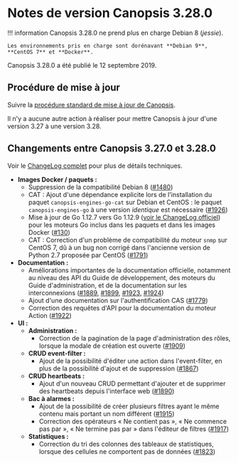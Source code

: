 # Notes de version Canopsis 3.28.0

!!! information
    Canopsis 3.28.0 ne prend plus en charge Debian 8 (*jessie*).

    Les environnements pris en charge sont dorénavant **Debian 9**, **CentOS 7** et **Docker**.

Canopsis 3.28.0 a été publié le 12 septembre 2019.

## Procédure de mise à jour

Suivre la [procédure standard de mise à jour de Canopsis](../guide-administration/mise-a-jour/index.md).

Il n'y a aucune autre action à réaliser pour mettre Canopsis à jour d'une version 3.27 à une version 3.28.

## Changements entre Canopsis 3.27.0 et 3.28.0

Voir le [ChangeLog complet](https://git.canopsis.net/canopsis/canopsis/blob/develop/CHANGELOG.md) pour plus de détails techniques.

*  **Images Docker / paquets :**
    *  Suppression de la compatibilité Debian 8 ([#1480](https://git.canopsis.net/canopsis/canopsis/issues/1480))
    *  CAT : Ajout d'une dépendance explicite lors de l'installation du paquet `canopsis-engines-go-cat` sur Debian et CentOS : le paquet `canopsis-engines-go` à une version *identique* est nécessaire ([#1926](https://git.canopsis.net/canopsis/canopsis/issues/1926))
    *  Mise à jour de Go 1.12.7 vers Go 1.12.9 ([voir le ChangeLog officiel](https://golang.org/doc/devel/release.html#go1.12)) pour les moteurs Go inclus dans les paquets et dans les images Docker ([#130](https://git.canopsis.net/canopsis/go-engines/issues/130))
    *  CAT : Correction d'un problème de compatibilité du moteur `snmp` sur CentOS 7, dû à un bug non corrigé dans l'ancienne version de Python 2.7 proposée par CentOS ([#1791](https://git.canopsis.net/canopsis/canopsis/issues/1791))
*  **Documentation :**
    *  Améliorations importantes de la documentation officielle, notamment au niveau des API du Guide de développement, des moteurs du Guide d'administration, et de la documentation sur les interconnexions ([#1889](https://git.canopsis.net/canopsis/canopsis/issues/1889), [#1899](https://git.canopsis.net/canopsis/canopsis/issues/1899), [#1923](https://git.canopsis.net/canopsis/canopsis/issues/1923), [#1924](https://git.canopsis.net/canopsis/canopsis/issues/1924))
    *  Ajout d'une documentation sur l'authentification CAS ([#1779](https://git.canopsis.net/canopsis/canopsis/issues/1779))
    *  Correction des requêtes d'API pour la documentation du moteur Action ([#1922](https://git.canopsis.net/canopsis/canopsis/issues/1922))
*  **UI :**
    *  **Administration :**
        *  Correction de la pagination de la page d'administration des rôles, lorsque la modale de création est ouverte ([#1909](https://git.canopsis.net/canopsis/canopsis/issues/1909))
    *  **CRUD event-filter :**
        *  Ajout de la possibilité d'éditer une action dans l'event-filter, en plus de la possibilité d'ajout et de suppression ([#1867](https://git.canopsis.net/canopsis/canopsis/issues/1867))
    *  **CRUD heartbeats :**
        *  Ajout d'un nouveau CRUD permettant d'ajouter et de supprimer des heartbeats depuis l'interface web ([#1890](https://git.canopsis.net/canopsis/canopsis/issues/1890))
    *  **Bac à alarmes :**
        *  Ajout de la possibilité de créer plusieurs filtres ayant le même contenu mais portant un nom différent ([#1915](https://git.canopsis.net/canopsis/canopsis/issues/1915))
        *  Correction des opérateurs « Ne contient pas », « Ne commence pas par », « Ne termine pas par » dans l'éditeur de filtres ([#1917](https://git.canopsis.net/canopsis/canopsis/issues/1917))
    *  **Statistiques :**
        *  Correction du tri des colonnes des tableaux de statistiques, lorsque des cellules ne comportent pas de données ([#1823](https://git.canopsis.net/canopsis/canopsis/issues/1823))

